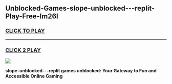 
## Unblocked-Games-slope-unblocked---replit-Play-Free-lm26l
<h3>
<a href="https://premium76.site?title=slope-unblocked---replit&ref=18A1">CLICK TO PLAY</a></h3>
<hr>

<h3>
<a href="https://premium76.site?title=slope-unblocked---replit&ref=18A1">CLICK 2 PLAY</a>
  
</h3>

<a href="https://premium76.site?title=slope-unblocked---replit&ref=18A1"><img src="https://clearcache.store/games.png"></a>


**slope-unblocked---replit games unblocked: Your Gateway to Fun and Accessible Online Gaming**
